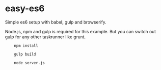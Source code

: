 # easy-es6
Simple es6 setup with babel, gulp and browserify.

Node.js, npm and gulp is required for this example.
But you can switch out gulp for any other taskrunner like grunt.


```
	npm install
```

```
	gulp build
```

```
	node server.js
```


